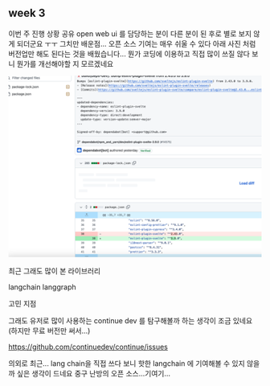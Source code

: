 ## week 3 

이번 주 진행 상황 공유 open web ui 를 담당하는 분이 다른 분이 된 후로 별로 보지 않게 되더군요 ㅜㅜ 
그치만 배운점... 오픈 소스 기여는 매우 쉬울 수 있다 아래 사진 처럼 버전업만 해도 된다는 것을 배웠습니다...
뭔가 코딩에 이용하고 직접 많이 쓰질 않다 보니 뭔가를 개선해야할 지 모르겠네요


![alt text](image.png)



최근 그래도 많이 본 라이브러리

langchain 
langgraph


고민 지점 

그래도 유저로 많이 사용하는
continue dev 를 탐구해볼까 하는 생각이 조금 있네요 (하지만 무료 버전만 써서...)

https://github.com/continuedev/continue/issues


의외로 최근... lang chain을 직접 쓰다 보니 핫한 langchain 에 기여해볼 수 있지 않을까 싶은 생각이 드네요 중구 난방의 오픈 소스...기여기...

